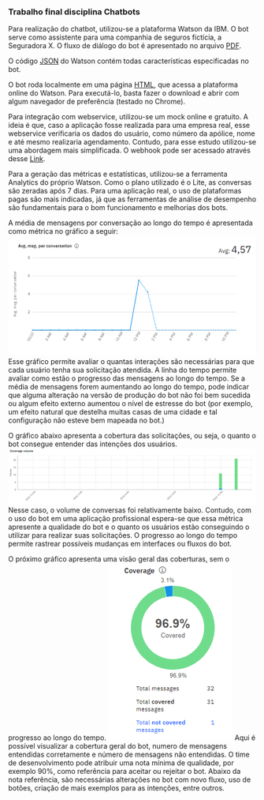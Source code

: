 
### Trabalho final disciplina Chatbots

Para realização do chatbot, utilizou-se a plataforma Watson da IBM. O bot serve como assistente para uma companhia de seguros fictícia, a Seguradora X.
O fluxo de diálogo do bot é apresentado no arquivo [PDF](/Fluxograma_Chatbot.pdf).

O código [JSON](/skill-Chatbot-Seguradora.json) do Watson contém todas características especificadas no bot.

O bot roda localmente em uma página [HTML](/bot.html), que acessa a plataforma online do Watson. Para executá-lo, basta fazer o download e abrir com algum navegador de preferência (testado no Chrome).

Para integração com webservice, utilizou-se um mock online e gratuito. A ideia é que, caso a aplicação fosse realizada para uma empresa real, esse webservice verificaria os dados do usuário, como número da apólice, nome e até mesmo realizaria agendamento. Contudo, para esse estudo utilizou-se uma abordagem mais simplificada. O webhook pode ser acessado através desse [Link](https://webhook.site/#!/85f0e81c-0aaf-49d3-9798-008572c87063/dc91560b-83ae-4e25-8d54-fa6b0f13b2df/1).

Para a geração das métricas e estatísticas, utilizou-se a ferramenta Analytics do próprio Watson. Como o plano utilizado é o Lite, as conversas são zeradas após 7 dias. Para uma aplicação real, o uso de plataformas pagas são mais indicadas, já que as ferramentas de análise de desempenho são fundamentais para o bom funcionamento e melhorias dos bots.

A média de mensagens por conversação ao longo do tempo é apresentada como métrica no gráfico a seguir:
![](/Avg_messages_metrics.png)
Esse gráfico permite avaliar o quantas interações são necessárias para que cada usuário tenha sua solicitação atendida. A linha do tempo permite avaliar como estão o progresso das mensagens ao longo do tempo. Se a média de mensagens forem aumentando ao longo do tempo, pode indicar que alguma alteração na versão de produção do bot não foi bem sucedida ou algum efeito externo aumentou o nível de estresse do bot (por exemplo, um efeito natural que destelha muitas casas de uma cidade e tal configuração não esteve bem mapeada no bot.)

O gráfico abaixo apresenta a cobertura das solicitações, ou seja, o quanto o bot consegue entender das intenções dos usuários.
![](/Coverage_volume_metrics.png)
Nesse caso, o volume de conversas foi relativamente baixo. Contudo, com o uso do bot em uma aplicação profissional espera-se que essa métrica apresente a qualidade do bot e o quanto os usuários estão conseguindo o utilizar para realizar suas solicitações. O progresso ao longo do tempo permite rastrear possíveis mudanças em interfaces ou fluxos do bot.

O próximo gráfico apresenta uma visão geral das coberturas, sem o progresso ao longo do tempo.
![](Coverage_metrics.png)
Aqui é possível visualizar a cobertura geral do bot, numero de mensagens entendidas corretamente e número de mensagens não entendidas. O time de desenvolvimento pode atribuir uma nota mínima de qualidade, por exemplo 90%, como referência para aceitar ou rejeitar o bot. Abaixo da nota referência, são necessárias alterações no bot com novo fluxo, uso de botões, criação de mais exemplos para as intenções, entre outros.